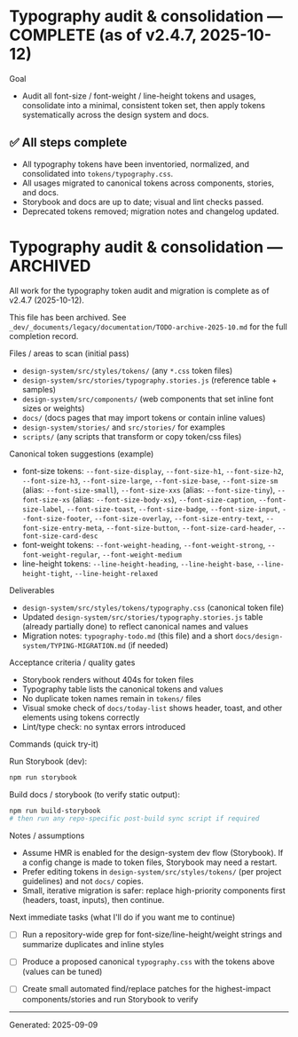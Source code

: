 
# Typography audit & consolidation — COMPLETE (as of v2.4.7, 2025-10-12)

Goal

- Audit all font-size / font-weight / line-height tokens and usages, consolidate into a minimal, consistent token set, then apply tokens systematically across the design system and docs.


## ✅ All steps complete

- All typography tokens have been inventoried, normalized, and consolidated into `tokens/typography.css`.
- All usages migrated to canonical tokens across components, stories, and docs.
- Storybook and docs are up to date; visual and lint checks passed.
- Deprecated tokens removed; migration notes and changelog updated.

# Typography audit & consolidation — ARCHIVED

All work for the typography token audit and migration is complete as of v2.4.7 (2025-10-12).

This file has been archived. See `_dev/_documents/legacy/documentation/TODO-archive-2025-10.md` for the full completion record.

Files / areas to scan (initial pass)

- `design-system/src/styles/tokens/` (any `*.css` token files)
- `design-system/src/stories/typography.stories.js` (reference table + samples)
- `design-system/src/components/` (web components that set inline font sizes or weights)
- `docs/` (docs pages that may import tokens or contain inline values)
- `design-system/stories/` and `src/stories/` for examples
- `scripts/` (any scripts that transform or copy token/css files)

Canonical token suggestions (example)

- font-size tokens: `--font-size-display`, `--font-size-h1`, `--font-size-h2`, `--font-size-h3`, `--font-size-large`, `--font-size-base`, `--font-size-sm` (alias: `--font-size-small`), `--font-size-xxs` (alias: `--font-size-tiny`), `--font-size-xs` (alias: `--font-size-body-xs`), `--font-size-caption`, `--font-size-label`, `--font-size-toast`, `--font-size-badge`, `--font-size-input`, `--font-size-footer`, `--font-size-overlay`, `--font-size-entry-text`, `--font-size-entry-meta`, `--font-size-button`, `--font-size-card-header`, `--font-size-card-desc`
- font-weight tokens: `--font-weight-heading`, `--font-weight-strong`, `--font-weight-regular`, `--font-weight-medium`
- line-height tokens: `--line-height-heading`, `--line-height-base`, `--line-height-tight`, `--line-height-relaxed`

Deliverables

- `design-system/src/styles/tokens/typography.css` (canonical token file)
- Updated `design-system/src/stories/typography.stories.js` table (already partially done) to reflect canonical names and values
- Migration notes: `typography-todo.md` (this file) and a short `docs/design-system/TYPING-MIGRATION.md` (if needed)

Acceptance criteria / quality gates

- Storybook renders without 404s for token files
- Typography table lists the canonical tokens and values
- No duplicate token names remain in `tokens/` files
- Visual smoke check of `docs/today-list` shows header, toast, and other elements using tokens correctly
- Lint/type check: no syntax errors introduced

Commands (quick try-it)

Run Storybook (dev):
```bash
npm run storybook
```

Build docs / storybook (to verify static output):
```bash
npm run build-storybook
# then run any repo-specific post-build sync script if required
```

Notes / assumptions

- Assume HMR is enabled for the design-system dev flow (Storybook). If a config change is made to token files, Storybook may need a restart.
- Prefer editing tokens in `design-system/src/styles/tokens/` (per project guidelines) and not `docs/` copies.
- Small, iterative migration is safer: replace high-priority components first (headers, toast, inputs), then continue.

Next immediate tasks (what I'll do if you want me to continue)

- [ ] Run a repository-wide grep for font-size/line-height/weight strings and summarize duplicates and inline styles
- [ ] Produce a proposed canonical `typography.css` with the tokens above (values can be tuned)
- [ ] Create small automated find/replace patches for the highest-impact components/stories and run Storybook to verify


---
Generated: 2025-09-09
